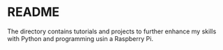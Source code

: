# README
The directory contains tutorials and projects to further enhance my skills
with Python and programming usin a Raspberry Pi.
